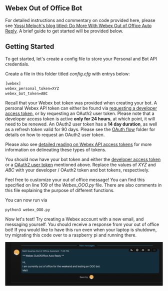 ## Webex Out of Office Bot

For detailed instructions and commentary on code provided here, please see [Yossi Meloch's blog titled: Do More With Webex Out of Office Auto Reply](https://blogs.cisco.com/developer/webexoutofofficeautoreply01). A brief guide to get started will be provided below.



## Getting Started

To get started, let's create a config file to store your Personal and Bot API credentials.

Create a file in this folder titled *config.cfg* with entrys below:

```
[webex]
webex_personal_token=XYZ
webex_bot_token=ABC
```

Recall that your Webex bot token was provided when creating your bot. A personal Webex API token can either be found via [requesting a developer access token](https://developer.webex.com/docs/getting-started), or by requesting an OAuth2 user token. Please note that a developer access token is active **only for 24 hours**, at which point, it will need to be renewed. An OAuth2 user token has a **14 day duration**, as well as a refresh token valid for 90 days. Please see the [OAuth flow](/webex-ooo-notice/OAuth-flow) folder for details on how to request an OAuth2 user token.

Please also see [detailed reading on Webex API access tokens](https://developer.cisco.com/learning/modules/webex-extensibility-sd/collab-webex-security-itp/step/2) for more information on delineating these types of tokens.  

You should now have your bot token and either the [developer access token](https://developer.webex.com/docs/getting-started) or a [OAuth2 user token](/webex-ooo-notice/OAuth-flow) mentioned above. Replace the values of *XYZ* and *ABC* with your developer / OAuth2 token and bot tokens, respectively.

Feel free to customize your out of office message! You can find this specified on line 109 of the *Webex_OOO.py* file. There are also comments in this file explaining the purpose of different functions.

You can now run via

```
python3 webex_OOO.py
```
Now let's test! Try creating a Webex account with a new email, and messaging yourself. You should receive a response from your out of office bot! If you would like to have this run even when your laptop is shutdown, try migrating this code over to a raspberry pi and running there.

![bot-response.html](bot-response.png)
